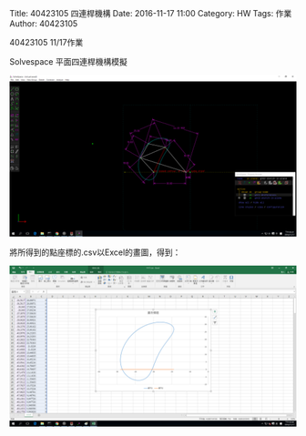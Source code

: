 Title: 40423105 四連桿機構
Date: 2016-11-17 11:00
Category: HW
Tags: 作業
Author: 40423105 

40423105 11/17作業


<!-- PELICAN_END_SUMMARY -->

<p>Solvespace 平面四連桿機構模擬</p>
<p><img src="./../w7/1117.png/" width="800" /></p>
<p>將所得到的點座標的.csv以Excel的畫圖，得到：</p>
<p><img src="./../w7/1117 csv.png/" width="800" /></p>